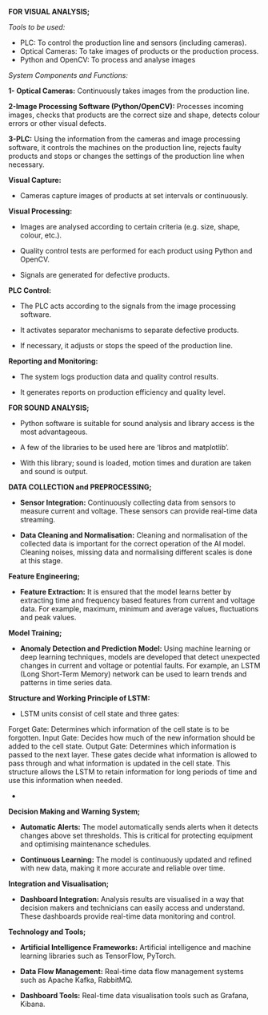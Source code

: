 **FOR VISUAL ANALYSIS;**

*Tools to be used:*

- PLC: To control the production line and sensors (including cameras).
- Optical Cameras: To take images of products or the production process.
- Python and OpenCV: To process and analyse images
  

*System Components and Functions:*

**1- Optical Cameras:** Continuously takes images from the production line.

**2-Image Processing Software (Python/OpenCV):** Processes incoming images, checks that products are the correct size and shape, detects colour errors or other visual defects.

**3-PLC:** Using the information from the cameras and image processing software, it controls the machines on the production line, rejects faulty products and stops or changes the settings of the production line when necessary.


**Visual Capture:**

- Cameras capture images of products at set intervals or continuously.
  
**Visual Processing:**

- Images are analysed according to certain criteria (e.g. size, shape, colour, etc.).
  
- Quality control tests are performed for each product using Python and OpenCV.
  
- Signals are generated for defective products.

**PLC Control:**

- The PLC acts according to the signals from the image processing software.
  
- It activates separator mechanisms to separate defective products.
  
- If necessary, it adjusts or stops the speed of the production line.
  
**Reporting and Monitoring:**

- The system logs production data and quality control results.
  
- It generates reports on production efficiency and quality level.

**FOR SOUND ANALYSIS;**
- Python software is suitable for sound analysis and library access is the most advantageous.

- A few of the libraries to be used here are ‘libros and matplotlib’.

- With this library; sound is loaded, motion times and duration are taken and sound is output.



**DATA COLLECTION and PREPROCESSING;**
- **Sensor Integration:** Continuously collecting data from sensors to measure current and voltage. These sensors can provide real-time data streaming.
  
- **Data Cleaning and Normalisation:** Cleaning and normalisation of the collected data is important for the correct operation of the AI model. Cleaning noises, missing data and normalising different scales is done at this stage.


**Feature Engineering;** 
- **Feature Extraction:** It is ensured that the model learns better by extracting time and frequency based features from current and voltage data. For example, maximum, minimum and average values, fluctuations and peak values.

 **Model Training;**
 - **Anomaly Detection and Prediction Model:** Using machine learning or deep learning techniques, models are developed that detect unexpected changes in current and voltage or potential faults. For example, an LSTM (Long Short-Term Memory) network can be used to learn trends and patterns in time series data.
   
  **Structure and Working Principle of LSTM:** 
 - LSTM units consist of cell state and three gates:

Forget Gate: Determines which information of the cell state is to be forgotten.
Input Gate: Decides how much of the new information should be added to the cell state.
Output Gate: Determines which information is passed to the next layer.
These gates decide what information is allowed to pass through and what information is updated in the cell state. This structure allows the LSTM to retain information for long periods of time and use this information when needed.

 - 

**Decision Making and Warning System;**
- **Automatic Alerts:** The model automatically sends alerts when it detects changes above set thresholds. This is critical for protecting equipment and optimising maintenance schedules.

- **Continuous Learning:** The model is continuously updated and refined with new data, making it more accurate and reliable over time.

**Integration and Visualisation;**
- **Dashboard Integration:** Analysis results are visualised in a way that decision makers and technicians can easily access and understand. These dashboards provide real-time data monitoring and control.

**Technology and Tools;**
- **Artificial Intelligence Frameworks:** Artificial intelligence and machine learning libraries such as TensorFlow, PyTorch.

- **Data Flow Management:** Real-time data flow management systems such as Apache Kafka, RabbitMQ.

- **Dashboard Tools:** Real-time data visualisation tools such as Grafana, Kibana.

